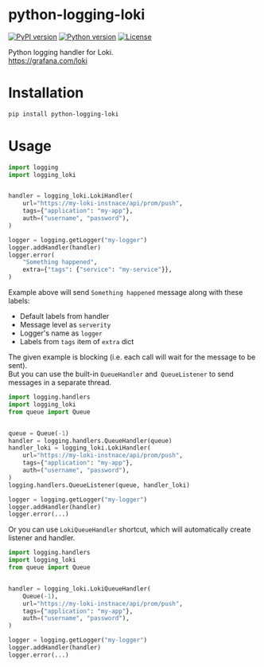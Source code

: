 python-logging-loki
===================

[![PyPI version](https://img.shields.io/pypi/v/python-logging-loki.svg)](https://pypi.org/project/python-logging-loki/)
[![Python version](https://img.shields.io/badge/python-3.5%20%7C%203.6%20%7C%203.7-blue.svg)](https://www.python.org/)
[![License](https://img.shields.io/pypi/l/python-logging-loki.svg)](https://opensource.org/licenses/MIT)

Python logging handler for Loki.  
https://grafana.com/loki

Installation
============
```bash
pip install python-logging-loki
```

Usage
=====

```python
import logging
import logging_loki


handler = logging_loki.LokiHandler(
    url="https://my-loki-instnace/api/prom/push", 
    tags={"application": "my-app"},
    auth=("username", "password"),    
)

logger = logging.getLogger("my-logger")
logger.addHandler(handler)
logger.error(
    "Something happened", 
    extra={"tags": {"service": "my-service"}},
)
```

Example above will send `Something happened` message along with these labels:
- Default labels from handler
- Message level as `serverity`
- Logger's name as `logger` 
- Labels from `tags` item of `extra` dict

The given example is blocking (i.e. each call will wait for the message to be sent).  
But you can use the built-in `QueueHandler` and` QueueListener` to send messages in a separate thread.  

```python
import logging.handlers
import logging_loki
from queue import Queue


queue = Queue(-1)
handler = logging.handlers.QueueHandler(queue)
handler_loki = logging_loki.LokiHandler(
    url="https://my-loki-instnace/api/prom/push", 
    tags={"application": "my-app"},
    auth=("username", "password"),    
)
logging.handlers.QueueListener(queue, handler_loki)

logger = logging.getLogger("my-logger")
logger.addHandler(handler)
logger.error(...)
```

Or you can use `LokiQueueHandler` shortcut, which will automatically create listener and handler.

```python
import logging.handlers
import logging_loki
from queue import Queue


handler = logging_loki.LokiQueueHandler(
    Queue(-1),
    url="https://my-loki-instnace/api/prom/push", 
    tags={"application": "my-app"},
    auth=("username", "password"),
)

logger = logging.getLogger("my-logger")
logger.addHandler(handler)
logger.error(...)
```
